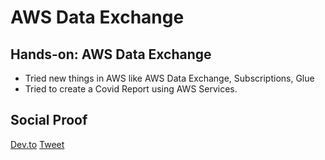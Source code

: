 
# AWS Data Exchange

## Hands-on: AWS Data Exchange

- Tried new things in AWS like AWS Data Exchange, Subscriptions, Glue
- Tried to create a Covid Report using AWS Services.

## Social Proof

[Dev.to](https://dev.to/sudhachandranbc/aws-data-exchange-subscribe-and-create-database-using-glue-1b7h)
[Tweet](https://twitter.com/SudhaKishoreBC/status/1291349153507729412)